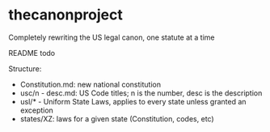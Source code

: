 # thecanonproject
Completely rewriting the US legal canon, one statute at a time

README todo

Structure:
- Constitution.md: new national constitution
- usc/n - desc.md: US Code titles; n is the number, desc is the description
- usl/* - Uniform State Laws, applies to every state unless granted an exception
- states/XZ: laws for a given state (Constitution, codes, etc)

